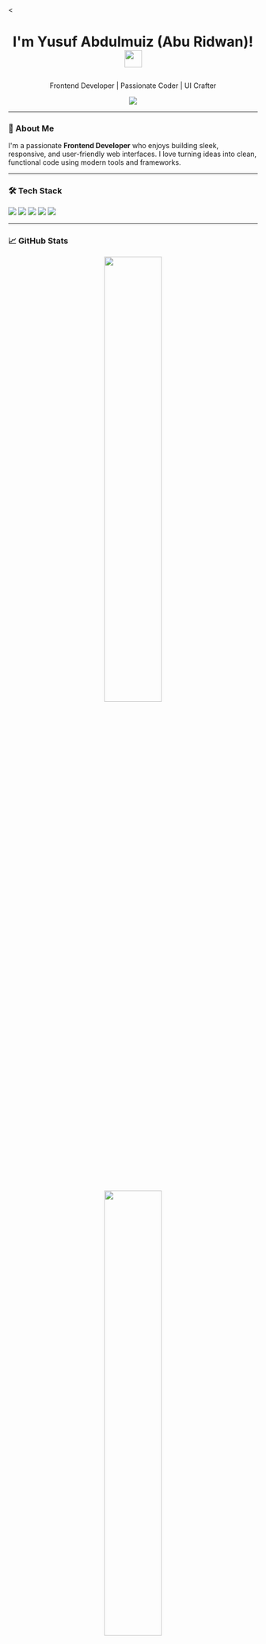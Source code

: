 <<h1 align="center">
   I'm Yusuf Abdulmuiz (Abu Ridwan)!
  <img src="https://media.giphy.com/media/hvRJCLFzcasrR4ia7z/giphy.gif" width="35" />
</h1>

<p align="center">Frontend Developer | Passionate Coder | UI Crafter</p>

<div align="center">
  <img src="https://readme-typing-svg.herokuapp.com?font=Fira+Code&size=22&pause=1000&center=true&vCenter=true&width=500&lines=Crafting+Frontend+Experiences;Learning+React+and+TailwindCSS;Building+Responsive+UIs;Always+Ready+to+Grow" />
</div>

---

### 🧠 About Me

I'm a passionate **Frontend Developer** who enjoys building sleek, responsive, and user-friendly web interfaces. I love turning ideas into clean, functional code using modern tools and frameworks.

---

### 🛠️ Tech Stack

<p align="left">
  <img src="https://img.shields.io/badge/HTML-E34F26?style=for-the-badge&logo=html5&logoColor=white"/>
  <img src="https://img.shields.io/badge/CSS-1572B6?style=for-the-badge&logo=css3&logoColor=white"/>
  <img src="https://img.shields.io/badge/JavaScript-F7DF1E?style=for-the-badge&logo=javascript&logoColor=black"/>
  <img src="https://img.shields.io/badge/TailwindCSS-06B6D4?style=for-the-badge&logo=tailwindcss&logoColor=white"/>
  <img src="https://img.shields.io/badge/React-20232A?style=for-the-badge&logo=react&logoColor=61DAFB"/>
</p>

---

### 📈 GitHub Stats

<p align="center">
  <img src="https://github-readme-stats.vercel.app/api?username=YusufAbdulmuiz&show_icons=true&theme=tokyonight" width="48%" />
  

<p align="center">
  <img src="https://github-readme-stats.vercel.app/api/top-langs/?username=YusufAbdulmuiz&layout=compact&theme=tokyonight" width="48%" />
</p>

---

### 🌐 Connect With Me

<p align="left">
  <a href="https://ng.linkedin.com/in/abdulmuiz-olasunkanmi-yusuf-0a0433248" target="_blank">
    <img src="https://img.shields.io/badge/LinkedIn-0A66C2?style=for-the-badge&logo=linkedin&logoColor=white" />
  </a>
  <a href="https://x.com/YusufAbdulmuiz?t=7Du0fJV-P3eXLyutXVCUow&s=09" target="_blank">
    <img src="https://img.shields.io/badge/Twitter-000000?style=for-the-badge&logo=twitter&logoColor=white" />
  </a>
</p>

---

### ⚡ Fun Stats

<p align="left">
  <img src="https://komarev.com/ghpvc/?username=YusufAbdulmuiz&color=blueviolet" />
  <img src="https://img.shields.io/github/followers/YusufAbdulmuiz?style=social" />
  <img src="https://img.shields.io/github/stars/YusufAbdulmuiz?style=social" />
</p>

---

### 🚀 Goals

- Level up my React.js and Tailwind CSS skills  
- Build stunning portfolio projects  
- Contribute to open-source projects  
- Learn backend (Node.js, MongoDB) later  

---

<p align="center">
  <img src="https://raw.githubusercontent.com/andreasbm/readme/master/assets/lines/colored.png" width="100%"/>
</p>

<p align="center"><i>Let’s build the future, one beautiful UI at a time!</i></p>

---
